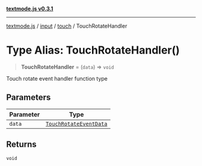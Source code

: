 [**textmode.js v0.3.1**](../../../../../../README.md)

***

[textmode.js](../../../../../../README.md) / [input](../../../README.md) / [touch](../README.md) / TouchRotateHandler

# Type Alias: TouchRotateHandler()

> **TouchRotateHandler** = (`data`) => `void`

Touch rotate event handler function type

## Parameters

| Parameter | Type |
| ------ | ------ |
| `data` | [`TouchRotateEventData`](../interfaces/TouchRotateEventData.md) |

## Returns

`void`
